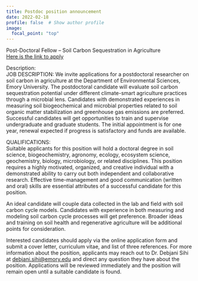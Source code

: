 ```yaml
---
title: Postdoc position announcement
date: 2022-02-18
profile: false  # Show author profile
image:
  focal_point: "top"
---
```

Post-Doctoral Fellow – Soil Carbon Sequestration in Agriculture\
[Here is the link to apply](https://faculty-emory.icims.com/jobs/84869/post-doctoral-fellow--environmental-sciences/job?mobile=false&width=1540&height=500&bga=true&needsRedirect=false&jan1offset=-300&jun1offset=-240)

Description:\
 JOB DESCRIPTION: We invite applications for a postdoctoral researcher on soil carbon in agriculture at the Department of Environmental Sciences, Emory University. The postdoctoral candidate will evaluate soil carbon sequestration potential under different climate-smart agriculture practices through a microbial lens. Candidates with demonstrated experiences in measuring soil biogeochemical and microbial properties related to soil organic matter stabilization and greenhouse gas emissions are preferred. Successful candidates will get opportunities to train and supervise undergraduate and graduate students. The initial appointment is for one year, renewal expected if progress is satisfactory and funds are available.

QUALIFICATIONS:\
 Suitable applicants for this position will hold a doctoral degree in soil science, biogeochemistry, agronomy, ecology, ecosystem science, geochemistry, biology, microbiology, or related disciplines. This position requires a highly motivated, organized, and creative individual with a demonstrated ability to carry out both independent and collaborative research. Effective time-management and good communication (written and oral) skills are essential attributes of a successful candidate for this position.
 
An ideal candidate will couple data collected in the lab and field with soil carbon cycle models. Candidates with experience in both measuring and modeling soil carbon cycle processes will get preference. Broader ideas and training on soil health and regenerative agriculture will be additional points for consideration. 
 
Interested candidates should apply via the online application form and submit a cover letter, curriculum vitae, and list of three references. For more information about the position, applicants may reach out to Dr. Debjani Sihi at debjani.sihi@emory.edu and direct any question they have about the position. Applications will be reviewed immediately and the position will remain open until a suitable candidate is found.
